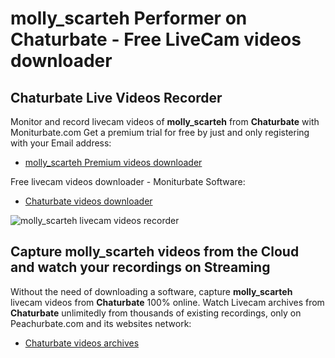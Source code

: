# molly_scarteh Performer on Chaturbate - Free LiveCam videos downloader

## Chaturbate Live Videos Recorder

Monitor and record livecam videos of **molly_scarteh** from **Chaturbate** with Moniturbate.com
Get a premium trial for free by just and only registering with your Email address:
* [molly_scarteh Premium videos downloader](https://moniturbate.com/request-demo-licence-key.html)

Free livecam videos downloader - Moniturbate Software:
* [Chaturbate videos downloader](https://moniturbate.com/moniturbate-download-software.html)

![molly_scarteh livecam videos recorder](https://peachurnet.com/templates/moniturbate-software.png)


## Capture molly_scarteh videos from the Cloud and watch your recordings on Streaming

Without the need of downloading a software, capture **molly_scarteh** livecam videos from **Chaturbate** 100% online.
Watch Livecam archives from **Chaturbate** unlimitedly from thousands of existing recordings, only on Peachurbate.com and its websites network:
* [Chaturbate videos archives](https://peachurnet.com/)